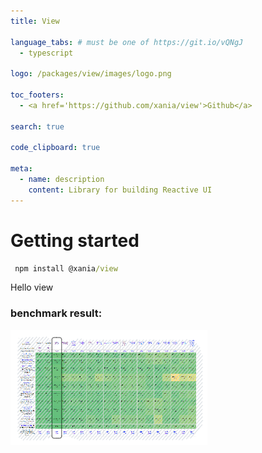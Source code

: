 ```yaml
---
title: View

language_tabs: # must be one of https://git.io/vQNgJ
  - typescript

logo: /packages/view/images/logo.png

toc_footers:
  - <a href='https://github.com/xania/view'>Github</a>

search: true

code_clipboard: true

meta:
  - name: description
    content: Library for building Reactive UI
---
```


# Getting started

```cmd
 npm install @xania/view
```

Hello view

### benchmark result:

![benchmark results](./images/js-framework-benchmark.png)
